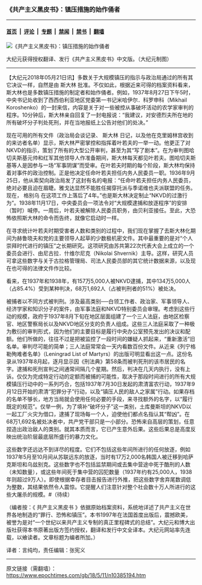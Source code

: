 ### 《共产主义黑皮书》：镇压措施的始作俑者

---

#### [首页](../../../..?n10385194) &nbsp;|&nbsp; [评论](../../../../../epoch-comment?n10385194) &nbsp;|&nbsp; [专题](../../../../../epoch-special?n10385194) &nbsp;|&nbsp; [禁闻](../../../../../epoch-news?n10385194) &nbsp;|&nbsp; [禁书](../../../../../books?n10385194) &nbsp;|&nbsp; [翻墙](https://github.com/gfw-breaker/nogfw/blob/master/README.md?n10385194)


<div><img alt="《共产主义黑皮书》：镇压措施的始作俑者" class="attachment-djy_600_400 size-djy_600_400 wp-post-image" src="https://i.epochtimes.com/assets/uploads/2017/12/dcbb5ad1ea37934a168afd29d68d142e-600x400.jpg"/>
<div class="caption">
 <p>
  大纪元获得授权翻译、发行《共产主义黑皮书》中文版。（大纪元制图）
 </p>
</div></div><hr/><div class="post_content" id="artbody" itemprop="articleBody">
 <!-- article content begin -->
 <p>
  【大纪元2018年05月21日讯】多数关于大规模镇压的指示与政治局通过的所有其它决议一样，自然是由
  <ok href="https://www.epochtimes.com/gb/tag/%E6%96%AF%E5%A4%A7%E6%9E%97.html">
   斯大林
  </ok>
  批准。不仅如此，根据近来可得的档案资料看来，斯大林也是多数镇压措施的制定者和始作俑者。例如，1937年8月27日下午5时，中央书记处收到了西西伯利亚地区党委第一书记米哈伊尔．科罗申科（Mikhail Koroshenko）的一封来信，内容是关于对一些被控从事破坏活动的农学家审判的程序。10分钟后，斯大林亲自回复了一封电报说：“我建议，对安德烈夫所在地的所有破坏分子判处死刑，并在当地报纸上公告对他们的处决。”
 </p>
 <p>
  现在可用的所有文件（政治局会谈记录、
  <ok href="https://www.epochtimes.com/gb/tag/%E6%96%AF%E5%A4%A7%E6%9E%97.html">
   斯大林
  </ok>
  日记，以及他在克里姆林宫收到的来访者名单）显示，斯大林严密掌控和指挥着叶若夫的一举一动。他更正了对NKVD的指示，策划了所有的大型公开审判，甚至为其“写了剧本”。在为审判图哈切夫斯基元帅和红军其他领导人作准备期间，斯大林每天都见叶若夫。图哈切夫斯基等人是因参与一场“军事阴谋”而受审。在叶若夫时期的每个阶段，斯大林均保持着对事件的政治控制。正是他决定任命叶若夫担任内务人民委员一职。1936年9月25日，他从索契向政治局发了这封有名的电报：“任命叶若夫担任内务人民委员，绝对必要且迫在眉睫。雅戈达显然不能胜任揭穿托派与季诺维也夫派联盟的任务。现在，
  <ok href="https://www.epochtimes.com/gb/tag/%E6%A0%BC%E5%88%AB%E4%B9%8C.html">
   格别乌
  </ok>
  在这项工作上落后了4年。”也是斯大林决定制止“NKVD的过激行为”。1938年11月17日，中央委员会一项法令对“大规模逮捕和放逐程序”的安排（暂时）喊停。一周后，叶若夫被解除人民委员职务，由贝利亚接任。至此，大恐怖依照斯大林的命令而告终，就像它启动时一样。
 </p>
 <p>
  在寻求统计叶若夫时期受害者人数和类别的过程中，我们现在掌握了去斯大林化期间为赫鲁晓夫和党的主要领导人起草的少数极机密文件。其中最重要的是对“个人崇拜时代进行的镇压”之长期研究。这项研究由苏共第22次代表大会上成立的一个委员会进行、由尼古拉．什维尔尼克（Nikolai Shvernik）主导。这样，研究人员可拿这些数字与关于古拉格管理局、司法人民委员部的其它统计数据来源，以及现在也可得的法律文件作比较。
 </p>
 <p>
  看来，在1937年和1938年，有157万5,000人被NKVD逮捕，其中134万5,000人（占85.4%）受到某种判决，68万1,692人（占被判刑者的51%）被处决。
 </p>
 <p>
  被捕者以不同方式被判刑。涉及最高类别──白领工作者、政治家、军事领导人、经济学家和知识分子的案件，由军事法庭和NKVD特别委员会审理。考虑到这些行动的规模，政府于1937年8月下旬在地区层面组建了一个三人法庭，由地区检察官、地区警察局长以及NKVD地区分支的负责人组成。这些三人法庭采取了一种极为敷衍的审判形式，因为他们的主要目标是履行中央办公室预先发出的决议和配额。他们所做的，往往不过是把被监控了一段时间的嫌疑人抓起来，“重新激活”旧名单。审判尽可能的简单；三人法庭常常会一天内看数百份文件。从近来《列宁格勒殉难者名单》（Leningrad List of Martyrs）的出版可明显看出这一点。这份名录从1937年8月起，逐月显示因《刑法典》第58条而被判死刑的该市居民的名字。逮捕和死刑宣判之间通常间隔几个星期。然后，判决在几天内执行，没有上诉。仅仅为完成特定行动的定额而被捕的可能性，取决于那段时间进行的所有大规模镇压行动中的一系列巧合，包括1937年7月30日发起的肃清富农行动，1937年9月12日开始的肃清“犯罪分子”行动，以及“镇压人民的敌人之家属”行动。如果存档的名单不够长，地方当局就会使用任何必要的手段，来寻找额外的名字，以“履行既定的规范”。仅举一例，为了填补“破坏分子”这一类别，土库曼斯坦的NKVD以一起工厂火灾为借口，逮捕了现场每一个人，迫使他们都点名指认其“帮凶”。在68万1,692名被处决者中，共产党干部只是一小部分。恐怖来自高层的策划，任意捏造出政治敌人的类别。就其本质而言，它已产生意外后果。这些后果总是高度反映出统治阶层最底层所盛行的暴力文化。
 </p>
 <p>
  这些数字还远达不到详尽的程度。它们不包括这些年间所进行的任何放逐，例如1937年5月至10月间从苏联远东的放逐，当时有17万2,000名韩国人被迁移到哈萨克斯坦和乌兹别克。这些数字也不包括监禁期间或去集中营途中死于酷刑的人数（未知数量），或这些年间死于集中营的囚犯数量（1937年约有25,000人，1938年则超过9万人）。即使根据幸存者目击报告进行外推，把这些数字舍弃尾数调低为整数，其结果依然令人震惊。它提醒人们注意针对整个社会数十万人所进行的这些大屠杀的规模。#（待续）
 </p>
 <p>
  （编者按：《
  <ok href="https://www.epochtimes.com/gb/tag/%E5%85%B1%E4%BA%A7%E4%B8%BB%E4%B9%89%E9%BB%91%E7%9A%AE%E4%B9%A6.html">
   共产主义黑皮书
  </ok>
  》依据原始档案资料，系统地详述了共产主义在世界各地制造的“罪行、恐怖和镇压”。本书1997年在法国首度出版后，震撼欧美，被誉为是对“一个世纪以来共产主义专制的真正里程碑式的总结”。大纪元和博大出版社获得本书原著出版方签约授权，翻译和发行中文全译本。大纪元网站率先连载，以飨读者。文章标题为编者所加。）
 </p>
 <p>
  译者：言纯均，责任编辑：张宪义
 </p>
 <!-- article content end -->
 <div id="below_article_ad">
 </div>
</div>


---

原文链接（需翻墙）：https://www.epochtimes.com/gb/18/5/11/n10385194.htm